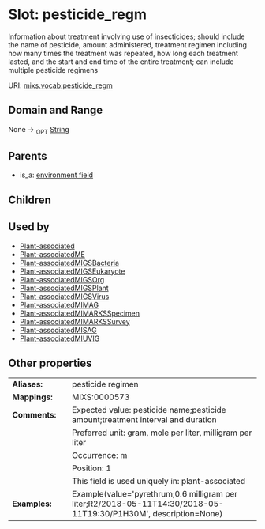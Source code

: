 
# Slot: pesticide_regm


Information about treatment involving use of insecticides; should include the name of pesticide, amount administered, treatment regimen including how many times the treatment was repeated, how long each treatment lasted, and the start and end time of the entire treatment; can include multiple pesticide regimens

URI: [mixs.vocab:pesticide_regm](https://w3id.org/mixs/vocab/pesticide_regm)


## Domain and Range

None ->  <sub>OPT</sub> [String](types/String.md)

## Parents

 *  is_a: [environment field](environment_field.md)

## Children


## Used by

 * [Plant-associated](Plant-associated.md)
 * [Plant-associatedME](Plant-associatedME.md)
 * [Plant-associatedMIGSBacteria](Plant-associatedMIGSBacteria.md)
 * [Plant-associatedMIGSEukaryote](Plant-associatedMIGSEukaryote.md)
 * [Plant-associatedMIGSOrg](Plant-associatedMIGSOrg.md)
 * [Plant-associatedMIGSPlant](Plant-associatedMIGSPlant.md)
 * [Plant-associatedMIGSVirus](Plant-associatedMIGSVirus.md)
 * [Plant-associatedMIMAG](Plant-associatedMIMAG.md)
 * [Plant-associatedMIMARKSSpecimen](Plant-associatedMIMARKSSpecimen.md)
 * [Plant-associatedMIMARKSSurvey](Plant-associatedMIMARKSSurvey.md)
 * [Plant-associatedMISAG](Plant-associatedMISAG.md)
 * [Plant-associatedMIUVIG](Plant-associatedMIUVIG.md)

## Other properties

|  |  |  |
| --- | --- | --- |
| **Aliases:** | | pesticide regimen |
| **Mappings:** | | MIXS:0000573 |
| **Comments:** | | Expected value: pesticide name;pesticide amount;treatment interval and duration |
|  | | Preferred unit: gram, mole per liter, milligram per liter |
|  | | Occurrence: m |
|  | | Position: 1 |
|  | | This field is used uniquely in: plant-associated |
| **Examples:** | | Example(value='pyrethrum;0.6 milligram per liter;R2/2018-05-11T14:30/2018-05-11T19:30/P1H30M', description=None) |

